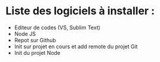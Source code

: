 # Liste des logiciels à installer :

- Editeur de codes (VS, Sublim Text)
- Node JS
- Repot sur Github
- Init sur projet en cours et add remote du projet Git
- Init du projet Node